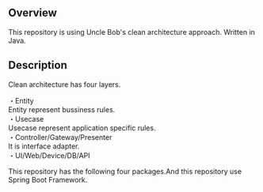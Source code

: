 ## Overview
This repository is using Uncle Bob's clean architecture approach.
Written in Java.

## Description
Clean architecture has four layers.

・Entity  
Entity represent bussiness rules.  
・Usecase  
Usecase represent application specific rules.  
・Controller/Gateway/Presenter  
It is interface adapter.  
・UI/Web/Device/DB/API

This repository has the following four packages.And this repository use Spring Boot Framework.  
